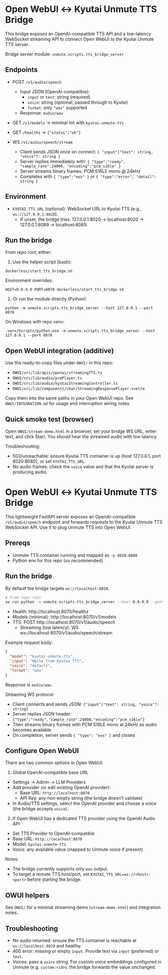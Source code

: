 # Open WebUI ↔ Kyutai Unmute TTS Bridge

This bridge exposes an OpenAI-compatible TTS API and a low-latency WebSocket streaming API to connect Open WebUI to the Kyutai Unmute TTS server.

Bridge server module: `unmute.scripts.tts_bridge_server`

## Endpoints

- POST `/v1/audio/speech`

  - Input JSON (OpenAI-compatible):
    - `input` or `text`: string (required)
    - `voice`: string (optional, passed through to Kyutai)
    - `format`: only `"wav"` supported
  - Response: `audio/wav`

- GET `/v1/models` → minimal list with `kyutai-unmute-tts`
- GET `/healthz` → `{"status":"ok"}`

- WS `/v1/audio/speech/stream`
  - Client sends JSON once on connect: `{ "input"|"text": string, "voice"?: string }`
  - Server replies immediately with: `{ "type":"ready", "sample_rate":24000, "encoding":"pcm_s16le" }`
  - Server streams binary frames: PCM S16LE mono @ 24kHz
  - Completes with `{ "type":"eos" }` or `{ "type":"error", "detail": string }`

## Environment

- `KYUTAI_TTS_URL` (optional): WebSocket URL to Kyutai TTS (e.g., `ws://127.0.0.1:8020`).
  - If unset, the bridge tries: 127.0.0.1:8020 → localhost:8020 → 127.0.0.1:8089 → localhost:8089.

## Run the bridge

From repo root, either:

1. Use the helper script (bash):

```
dockerless/start_tts_bridge.sh
```

Environment overrides:

```
HOST=0.0.0.0 PORT=8070 dockerless/start_tts_bridge.sh
```

2. Or run the module directly (Python):

```
python -m unmute.scripts.tts_bridge_server --host 127.0.0.1 --port 8070
```

On Windows with repo venv:

```
.venv/Scripts/python.exe -m unmute.scripts.tts_bridge_server --host 127.0.0.1 --port 8070
```

## Open WebUI integration (additive)

Use the ready-to-copy files under `OWUI/` in this repo:

- `OWUI/src/lib/apis/openai/streamingTTS.ts`
- `OWUI/src/lib/audio/pcmPlayer.ts`
- `OWUI/src/lib/audio/kyutaiStreamingController.ts`
- `OWUI/src/lib/components/chat/StreamingResponsePlayer.svelte`

Copy them into the same paths in your Open WebUI repo. See `OWUI/INTEGRATION.md` for usage and interruption wiring notes.

## Quick smoke test (browser)

Open `OWUI/stream-demo.html` in a browser, set your bridge WS URL, enter text, and click Start. You should hear the streamed audio with low latency.

Troubleshooting:

- 503/unreachable: ensure Kyutai TTS container is up (host 127.0.0.1, port 8020:8080), or set `KYUTAI_TTS_URL`.
- No audio frames: check the `voice` value and that the Kyutai server is producing audio.

# Open WebUI ↔ Kyutai Unmute TTS Bridge

This lightweight FastAPI server exposes an OpenAI-compatible `/v1/audio/speech` endpoint and forwards requests to the Kyutai Unmute TTS WebSocket API. Use it to plug Unmute TTS into Open WebUI.

## Prereqs

- Unmute TTS container running and mapped as `-p 8020:8080`
- Python env for this repo (uv recommended)

## Run the bridge

By default the bridge targets `ws://localhost:8020`.

```bash
# From repo root
uv run python -m unmute.scripts.tts_bridge_server --host 0.0.0.0 --port 8070
```

- Health: http://localhost:8070/healthz
- Models (minimal): http://localhost:8070/v1/models
- TTS: POST http://localhost:8070/v1/audio/speech
  - Streaming (low latency): WS ws://localhost:8070/v1/audio/speech/stream

Example request body:

```json
{
  "model": "kyutai-unmute-tts",
  "input": "Hello from Kyutai TTS",
  "voice": "default",
  "format": "wav"
}
```

Response is `audio/wav`.

Streaming WS protocol:

- Client connects and sends JSON: `{"input"|"text": string, "voice"?: string}`
- Server replies JSON header: `{"type":"ready","sample_rate":24000,"encoding":"pcm_s16le"}`
- Then streams binary frames with PCM S16LE mono at 24kHz as audio becomes available
- On completion, server sends `{ "type": "eos" }` and closes

## Configure Open WebUI

There are two common options in Open WebUI:

1. Global OpenAI-compatible base URL

- Settings → Admin → LLM Providers
- Add provider (or edit existing OpenAI provider):
  - Base URL: `http://localhost:8070`
  - API Key: any non-empty string (the bridge doesn’t validate)
- In Audio/TTS settings, select the OpenAI provider and choose a voice (the bridge accepts `voice`).

2. If Open WebUI has a dedicated TTS provider using the OpenAI Audio API

- Set TTS Provider to OpenAI-compatible
- Base URL: `http://localhost:8070`
- Model: `kyutai-unmute-tts`
- Voice: any available value (mapped to Unmute voice if present)

Notes:

- The bridge currently supports only `wav` output.
- To target a remote TTS host/port, set `KYUTAI_TTS_URL=ws://<host>:<port>` before starting the bridge.

## OWUI helpers

See `OWUI/` for a minimal streaming demo (`stream-demo.html`) and integration notes.

## Troubleshooting

- No audio returned: ensure the TTS container is reachable at `ws://localhost:8020` and healthy.
- 400 error: missing or empty `input`. Provide text via `input` (preferred) or `text`.
- Voices: pass a `voice` string. For custom voice embeddings configured in Unmute (e.g. `custom:<id>`), the bridge forwards the value unchanged.
